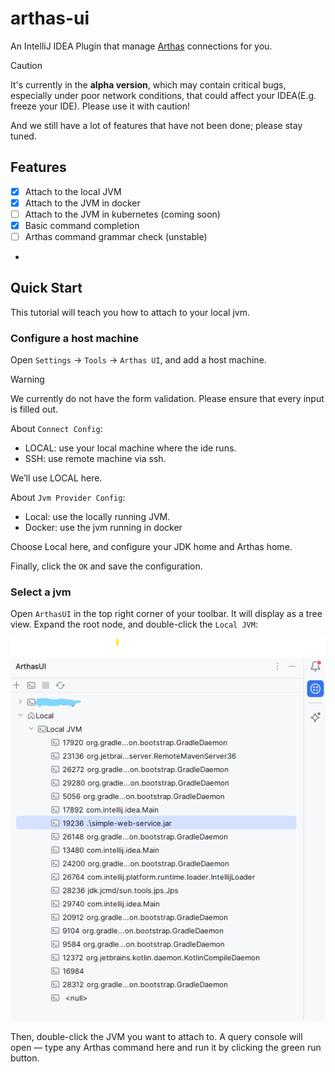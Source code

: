 # arthas-ui
<!-- Plugin description -->

An IntelliJ IDEA Plugin that manage [Arthas](https://arthas.aliyun.com/) connections for you.

> [!CAUTION]
> It's currently in the **alpha version**, which may contain critical bugs, especially under poor network conditions,
> that could affect your IDEA(E.g. freeze your IDE). Please use it with caution!
>
> And we still have a lot of features that have not been done; please stay tuned.


## Features

- [x] Attach to the local JVM
- [x] Attach to the JVM in docker 
- [ ] Attach to the JVM in kubernetes (coming soon)
- [x] Basic command completion
- [ ] Arthas command grammar check (unstable)
- 
<!-- Plugin description end -->

## Quick Start

This tutorial will teach you how to attach to your local jvm.

### Configure a host machine
Open `Settings` -> `Tools` -> `Arthas UI`, and add a host machine.

> [!WARNING] 
> We currently do not have the form validation. Please ensure that every input is filled out.

About `Connect Config`:

- LOCAL: use your local machine where the ide runs.
- SSH: use remote machine via ssh.

We’ll use LOCAL here.

About `Jvm Provider Config`:

- Local: use the locally running JVM.
- Docker: use the jvm running in docker

Choose Local here, and configure your JDK home and Arthas home.

Finally, click the `OK` and save the configuration.

### Select a jvm

Open `ArthasUI` in the top right corner of your toolbar. It will display as a tree view.
Expand the root node, and double-click the `Local JVM`:

![toolwindow](/image/toolwindow.png)

Then, double-click the JVM you want to attach to. A query console will open — type any Arthas command here and run it
by clicking the green run button.